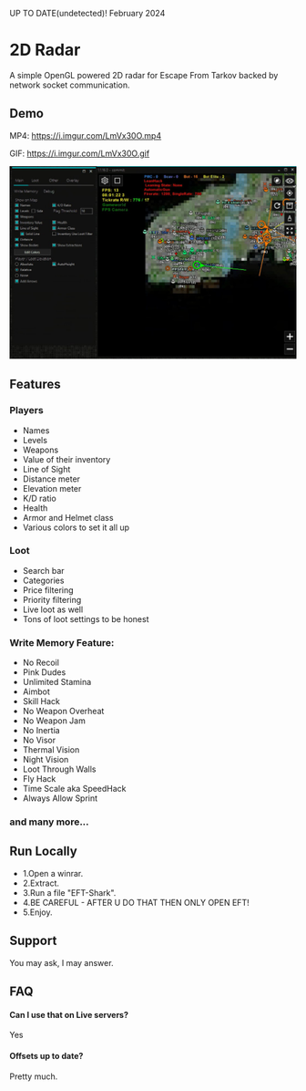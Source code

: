 UP TO DATE(undetected)! February 2024

# 2D Radar

A simple OpenGL powered 2D radar for Escape From Tarkov backed by network socket communication.

## Demo

MP4:
https://i.imgur.com/LmVx30O.mp4

GIF:
https://i.imgur.com/LmVx30O.gif

![Screenshot](preview.jpg)

## Features

### Players
- Names
- Levels
- Weapons
- Value of their inventory
- Line of Sight
- Distance meter
- Elevation meter
- K/D ratio
- Health
- Armor and Helmet class
- Various colors to set it all up

### Loot
- Search bar
- Categories
- Price filtering
- Priority filtering
- Live loot as well
- Tons of loot settings to be honest

### Write Memory Feature:
- No Recoil
- Pink Dudes
- Unlimited Stamina
- Aimbot
- Skill Hack
- No Weapon Overheat
- No Weapon Jam
- No Inertia
- No Visor
- Thermal Vision
- Night Vision
- Loot Through Walls
- Fly Hack
- Time Scale aka SpeedHack
- Always Allow Sprint

###  and many more...

## Run Locally

- 1.Open a winrar.
- 2.Extract.
- 3.Run a file "EFT-Shark".
- 4.BE CAREFUL - AFTER U DO THAT THEN ONLY OPEN EFT!
- 5.Enjoy.

## Support

You may ask, I may answer.

## FAQ

#### Can I use that on Live servers?

Yes

#### Offsets up to date?

Pretty much.
